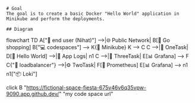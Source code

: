     # Goal
    The goal is to create a basic Docker "Hello World" application in Minikube and perform the deployments.
    
    ## Diagram
    

flowchart TD
    A["👤 end user (Nihat)"] -->|🌐 Public Network| B[🛒 Go shopping]
    B["💻 codespaces"] --> K{💭 Minikube}
    K --> C
    C -->|🔹 OneTask| D[👋 Hello World] -->|📜 App Logs| n1
    C -->|🔸 ThreeTask| E[📊 Grafana] --> F
    C{"🔀 loadbalancer"} -->|⚙️ TwoTask| F[🚗 Prometheus]
    E[📊 Grafana] --> n1
    n1["📦 Loki"]

click B "https://fictional-space-fiesta-675v46v6q35vpw-9090.app.github.dev/" "my code space url"